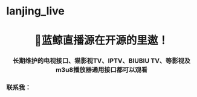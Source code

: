 # lanjing_live
<h1 align="center">🐋蓝鲸直播源在开源的里遨！</h1>
<h3 align="center">长期维护的电视接口、猫影视TV、IPTV、BIUBIU TV、等影视及m3u8播放器通用接口都可以观看</h3>

<h3 align="left">联系我：</h3>
<p align="left">
</p>
